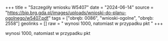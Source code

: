 +++
title = "Szczegóły wniosku W5407"
date = "2024-06-14"
source = "https://bip.brg.gda.pl/images/uploads/wnioski-do-planu-ogolnego/w5407.pdf"
tags = ["obręb: 0086", "wnioski-ogolne", "obręb: 2558"]
geolinks = []
raw = " wynosi 1000, natomiast w przypadku pkt "
+++

 wynosi 1000, natomiast w przypadku pkt 


